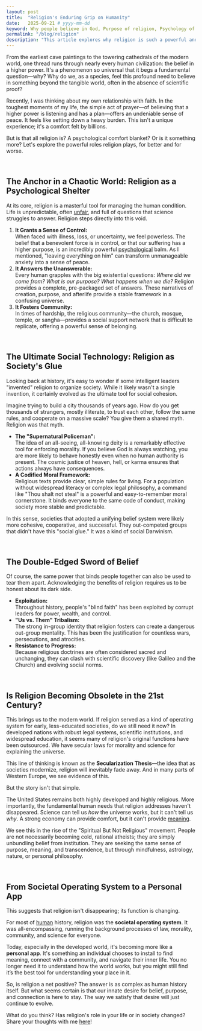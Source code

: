 ```yaml
---
layout: post
title:  "Religion's Enduring Grip on Humanity"
date:   2025-09-21 # yyyy-mm-dd
keyword: Why people believe in God, Purpose of religion, Psychology of religion, Sociology of religion, Benefits of religion, Religion and society, Role of religion in history, Religion as a coping mechanism, Moral framework of religion, Social cohesion and religion, Faith and belief systems, Spiritual but not religious
permalink: "/blog/religion"
description: "This article explores why religion is such a powerful and universal human phenomenon, examining its role as both a source of personal comfort and a tool for societal order. We delve into its psychological benefits, historical downsides, and question whether belief is becoming obsolete or simply evolving for the modern age."
---
```


From the earliest cave paintings to the towering cathedrals of the modern world, one thread runs through nearly every human civilization: the belief in a higher power. It's a phenomenon so universal that it begs a fundamental question—why? Why do we, as a species, feel this profound need to believe in something beyond the tangible world, often in the absence of scientific proof?

Recently, I was thinking about my own relationship with faith. In the toughest moments of my life, the simple act of prayer—of believing that a higher power is listening and has a plan—offers an undeniable sense of peace. It feels like setting down a heavy burden. This isn't a unique experience; it's a comfort felt by billions.

But is that all religion is? A psychological comfort blanket? Or is it something more? Let's explore the powerful roles religion plays, for better and for worse.

<br/>

## The Anchor in a Chaotic World: Religion as a Psychological Shelter

At its core, religion is a masterful tool for managing the human condition. Life is unpredictable, often <a href="https://prashantkikani.com/blog/unfairness" target="_blank">unfair</a>, and full of questions that science struggles to answer. Religion steps directly into this void.

1.  **It Grants a Sense of Control:**<br/>
When faced with illness, loss, or uncertainty, we feel powerless. The belief that a benevolent force is in control, or that our suffering has a higher purpose, is an incredibly powerful <a href="https://prashantkikani.com/blog/human-desires-downsides/" target="_blank">psychological</a> balm. As I mentioned, "leaving everything on him" can transform unmanageable anxiety into a sense of peace.
2.  **It Answers the Unanswerable:**<br/>
Every human grapples with the big existential questions: *Where did we come from? What is our purpose? What happens when we die?* Religion provides a complete, pre-packaged set of answers. These narratives of creation, purpose, and afterlife provide a stable framework in a confusing universe.
3.  **It Fosters Community:**<br/>
In times of hardship, the religious community—the church, mosque, temple, or sangha—provides a social support network that is difficult to replicate, offering a powerful sense of belonging.

<br/>

## The Ultimate Social Technology: Religion as Society's Glue

Looking back at history, it's easy to wonder if some intelligent leaders "invented" religion to organize society. While it likely wasn't a single invention, it certainly evolved as the ultimate tool for social cohesion.

Imagine trying to build a city thousands of years ago. How do you get thousands of strangers, mostly illiterate, to trust each other, follow the same rules, and cooperate on a massive scale? You give them a shared myth. Religion was that myth.

*   **The "Supernatural Policeman":**<br/>
The idea of an all-seeing, all-knowing deity is a remarkably effective tool for enforcing morality. If you believe God is always watching, you are more likely to behave honestly even when no human authority is present. The cosmic justice of heaven, hell, or karma ensures that actions always have consequences.
*   **A Codified Moral Framework:**<br/>
Religious texts provide clear, simple rules for living. For a population without widespread literacy or complex legal philosophy, a command like "Thou shalt not steal" is a powerful and easy-to-remember moral cornerstone. It binds everyone to the same code of conduct, making society more stable and predictable.

In this sense, societies that adopted a unifying belief system were likely more cohesive, cooperative, and successful. They out-competed groups that didn't have this "social glue." It was a kind of social Darwinism.

<br/>

## The Double-Edged Sword of Belief

Of course, the same power that binds people together can also be used to tear them apart. Acknowledging the benefits of religion requires us to be honest about its dark side.

*   **Exploitation:**<br/>
Throughout history, people's "blind faith" has been exploited by corrupt leaders for power, wealth, and control.
*   **"Us vs. Them" Tribalism:**<br/>
The strong in-group identity that religion fosters can create a dangerous out-group mentality. This has been the justification for countless wars, persecutions, and atrocities.
*   **Resistance to Progress:**<br/>
Because religious doctrines are often considered sacred and unchanging, they can clash with scientific discovery (like Galileo and the Church) and evolving social norms.

<br/>

## Is Religion Becoming Obsolete in the 21st Century?

This brings us to the modern world. If religion served as a kind of operating system for early, less-educated societies, do we still need it now? In developed nations with robust legal systems, scientific institutions, and widespread education, it seems many of religion's original functions have been outsourced. We have secular laws for morality and science for explaining the universe.

This line of thinking is known as the **Secularization Thesis**—the idea that as societies modernize, religion will inevitably fade away. And in many parts of Western Europe, we see evidence of this.

But the story isn't that simple.

The United States remains both highly developed and highly religious. More importantly, the fundamental human needs that religion addresses haven't disappeared. Science can tell us *how* the universe works, but it can't tell us *why*. A strong economy can provide comfort, but it can't provide <a href="https://prashantkikani.com/blog/meaning-of-life" target="_blank">meaning</a>.

We see this in the rise of the "Spiritual But Not Religious" movement. People are not necessarily becoming cold, rational atheists; they are simply unbundling belief from institution. They are seeking the same sense of purpose, meaning, and transcendence, but through mindfulness, astrology, nature, or personal philosophy.

<br/>

## From Societal Operating System to a Personal App

This suggests that religion isn't disappearing; its function is changing.

For most of <a href="https://prashantkikani.com/blog/insignificance" target="_blank">human</a> history, religion was the **societal operating system**. It was all-encompassing, running the background processes of law, morality, community, and science for everyone.

Today, especially in the developed world, it's becoming more like a **personal app**. It's something an individual chooses to install to find meaning, connect with a community, and navigate their inner life. You no longer need it to understand how the world works, but you might still find it’s the best tool for understanding your place in it.

So, is religion a net positive? The answer is as complex as human history itself. But what seems certain is that our innate desire for belief, purpose, and connection is here to stay. The way we satisfy that desire will just continue to evolve.

What do you think? Has religion's role in your life or in society changed? Share your thoughts with me <a href="https://prashantkikani.com/contact" target="_blank">here</a>!
